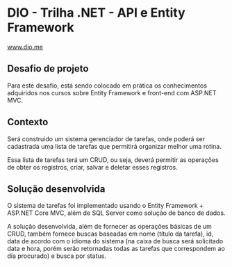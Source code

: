 # DIO - Trilha .NET - API e Entity Framework
www.dio.me

## Desafio de projeto
Para este desafio, está sendo colocado em prática os conhecimentos adquiridos nos cursos sobre Entity Framework e front-end com ASP.NET MVC.

## Contexto
Será construido um sistema gerenciador de tarefas, onde poderá ser cadastrada uma lista de tarefas que permitirá organizar melhor uma rotina.

Essa lista de tarefas terá um CRUD, ou seja, deverá permitir as operações de obter os registros, criar, salvar e deletar esses registros.

## Solução desenvolvida
O sistema de tarefas foi implementado usando o Entity Framework + ASP.NET Core MVC, além de SQL Server como solução de banco de dados.

A solução desenvolvida, além de fornecer as operações básicas de um CRUD, também fornece buscas baseadas em nome (título da tarefa), id, data de acordo com o idioma do sistema (na caixa de busca será solicitado data e hora, porém serão retornadas todas as tarefas que correspondem ao dia procurado) e busca por status.
